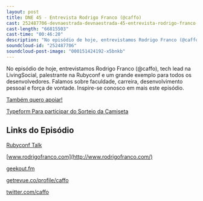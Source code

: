```yaml
---
layout: post
title: DNE 45 - Entrevista Rodrigo Franco (@caffo)
cast: 252487706-devnaestrada-devnaestrada-45-entrevista-rodrigo-franco-caffo.mp3
cast-length: "66815503"
cast-time: "00:46:20"
description: "No episódio de hoje, entrevistamos Rodrigo Franco (@caffo), tech lead na LivingSocial, palestrante na Rubyconf e um grande exemplo para todos os desenvolvedores. Falamos sobre faculdade, carreira, desenvolvimento pessoal e força de vontade. Inspire-se conosco em mais este episódio."
soundcloud-id: "252487706"
soundcloud-post-image: "000151424192-x5bnkb"
---
```


No episódio de hoje, entrevistamos Rodrigo Franco (@caffo), tech lead na LivingSocial, palestrante na Rubyconf e um grande exemplo para todos os desenvolvedores. Falamos sobre faculdade, carreira, desenvolvimento pessoal e força de vontade. Inspire-se conosco em mais este episódio.

<a href="http://www.apoia.se/devnaestrada" class="btn">
  Também quero apoiar!
</a>

[Typeform Para participar do Sorteio da Camiseta](https://devnaestrada.typeform.com/to/G6fMs1)

<h2>Links do Episódio</h2>

[Rubyconf Talk](http://www.rodrigofranco.com/#/projects/rubyconf-talk/)

[www.rodrigofranco.com](http://www.rodrigofranco.com/)

[geekout.fm](http://geekout.fm/)

[getrevue.co/profile/caffo](https://www.getrevue.co/profile/caffo)

[twitter.com/caffo](https://twitter.com/caffo)
